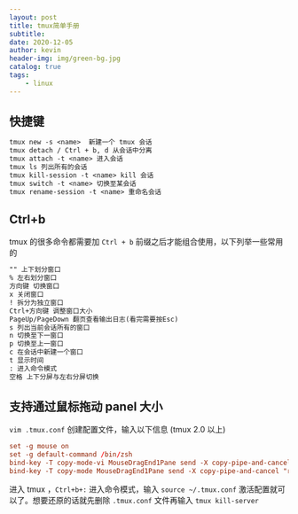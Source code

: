 ```yaml
---
layout: post
title: tmux简单手册
subtitle: 
date: 2020-12-05
author: kevin
header-img: img/green-bg.jpg
catalog: true
tags:
    - linux
---
```






## 快捷键



```txt
tmux new -s <name>	新建一个 tmux 会话
tmux detach / Ctrl + b, d 从会话中分离
tmux attach -t <name> 进入会话
tmux ls 列出所有的会话
tmux kill-session -t <name> kill 会话
tmux switch -t <name> 切换至某会话
tmux rename-session -t <name> 重命名会话
```



## Ctrl+b



tmux 的很多命令都需要加 `Ctrl + b` 前缀之后才能组合使用，以下列举一些常用的



```txt
"" 上下划分窗口
% 左右划分窗口
方向键 切换窗口
x 关闭窗口
! 拆分为独立窗口
Ctrl+方向键 调整窗口大小
PageUp/PageDown 翻页查看输出日志(看完需要按Esc)
s 列出当前会话所有的窗口
n 切换至下一窗口
p 切换至上一窗口
c 在会话中新建一个窗口
t 显示时间
: 进入命令模式
空格 上下分屏与左右分屏切换
```



## 支持通过鼠标拖动 panel 大小



`vim .tmux.conf` 创建配置文件，输入以下信息 (tmux 2.0 以上)

```conf
set -g mouse on
set -g default-command /bin/zsh
bind-key -T copy-mode-vi MouseDragEnd1Pane send -X copy-pipe-and-cancel "reattach-to-user-namespace pbcopy"
bind-key -T copy-mode MouseDragEnd1Pane send -X copy-pipe-and-cancel "reattach-to-user-namespace pbcopy"
```



进入 tmux ，`Ctrl+b+:` 进入命令模式，输入 `source ~/.tmux.conf` 激活配置就可以了。想要还原的话就先删除 `.tmux.conf` 文件再输入 `tmux kill-server`